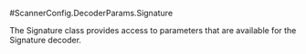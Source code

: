 #ScannerConfig.DecoderParams.Signature

The Signature class provides access to parameters that are available for the Signature decoder.